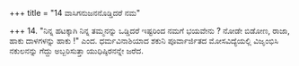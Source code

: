 +++
title = "14 ವಾಸಿಗನುಜನನೊಡ್ಡಿದರೆ ನಮ"

+++
14. "ನಿನ್ನ ಹಟಕ್ಕಾಗಿ ನಿನ್ನ ತಮ್ಮನನ್ನು ಒಡ್ಡಿದರೆ ಇಷ್ಟರಿಂದ ನಮಗೆ ಭಯವೇನು ? ನೋಡೇ ಬಿಡೋಣ, ರಾಜಾ, ಹಾಕು ದಾಳಗಳನ್ನು ಹಾಕು !" ಎಂದ. ಧರ್ಮವಿನಾಶಿಯಾದ ಶಕುನಿ ಪೂರ್ವಾರ್ಜಿತದ ಮೋಸವಿದ್ಯೆಯಲ್ಲಿ ವಿಜೃಂಭಿಸಿ ನಕುಲನನ್ನು ಗೆದ್ದು ಅಬ್ಬರಿಸುತ್ತಾ ಯುಧಿಷ್ಠಿರನನ್ನೇ ಜರೆದ.